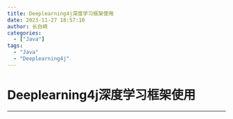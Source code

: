 ```yaml
---
title: Deeplearning4j深度学习框架使用
date: 2023-11-27 18:57:10
author: 长白崎
categories:
  - ["Java"]
tags:
  - "Java"
  - "Deeplearning4j"
---
```




# Deeplearning4j深度学习框架使用

---

